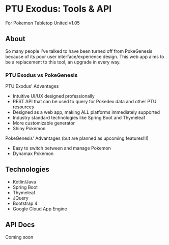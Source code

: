 # PTU Exodus: Tools &amp; API
For Pokemon Tabletop United v1.05

## About
So many people I've talked to have been turned off from PokeGenesis because of its poor user interface/experience design. This web app aims to be a replacement to this tool, an upgrade in every way.

### PTU Exodus vs PokeGenesis
PTU Exodus' Advantages
- Intuitive UI/UX designed professionally
- REST API that can be used to query for Pokedex data and other PTU resources
- Designed as a web app, making ALL platforms immediately supported
- Industry standard technologies like Spring Boot and Thymeleaf
- More customizable generator
- Shiny Pokemon

PokeGenesis' Advantages (but are planned as upcoming features!!!)
- Easy to switch between and manage Pokemon
- Dynamax Pokemon

## Technologies
- Kotlin/Java
- Spring Boot
- Thymeleaf
- JQuery
- Bootstrap 4
- Google Cloud App Engine

## API Docs
Coming soon
